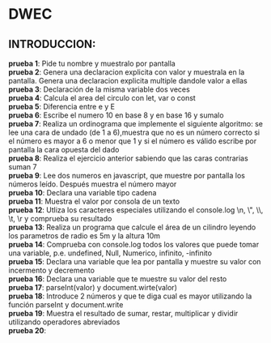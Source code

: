 # DWEC
<h2>INTRODUCCION:<br></h2>
  <b>prueba 1</b>: Pide tu nombre y muestralo por pantalla<br>
  <b>prueba 2</b>: Genera una declaracion explicita con valor y muestrala en la pantalla. Genera una declaracion explicita multiple dandole valor a ellas<br>
  <b>prueba 3</b>: Declaración de la misma variable dos veces<br>
  <b>prueba 4</b>: Calcula el area del circulo con let, var o const<br>
  <b>prueba 5</b>: Diferencia entre e y E<br>
  <b>prueba 6</b>: Escribe el numero 10 en base 8 y en base 16 y sumalo<br>
 <b>prueba 7</b>: Realiza un ordinograma que implemente el siguiente algoritmo:
            se lee una cara de undado (de 1 a 6),muestra que no es un número correcto si el número
            es mayor a 6 o menor que 1 y si el número es válido escribe por pantalla
            la cara opuesta del dado<br>
  <b>prueba 8</b>: Realiza el ejercicio anterior sabiendo que las caras contrarias suman 7<br>
  <b>prueba 9</b>: Lee dos numeros en javascript, que muestre por pantalla los
            números leído. Después muestra el número mayor<br>
  <b>prueba 10</b>: Declara una variable tipo cadena<br>
  <b>prueba 11</b>: Muestra el valor por consola de un texto<br>
  <b>prueba 12</b>: Utliza los caracteres especiales utilizando el console.log
             \n, \", \\, \t, \r y comprueba su resultado<br>
  <b>prueba 13</b>: Realiza un programa que calcule el área de un cilindro leyendo los
             parametros de radio es 5m y la altura 10m<br>
  <b>prueba 14</b>: Comprueba con console.log todos los valores que puede tomar
             una variable, p.e. undefined, Null, Numerico, infinito, -infinito<br>
  <b>prueba 15</b>: Declara una variable que lea por pantalla y muestre su valor con incermento y decremento<br>
  <b>prueba 16</b>: Declara una variable que te muestre su valor del resto<br>
  <b>prueba 17</b>: parseInt(valor) y document.wirte(valor)<br>
  <b>prueba 18</b>: Introduce 2 números y que te diga cual es mayor utilizando la función parseInt y document.write<br>
  <b>prueba 19</b>: Muestra el resultado de sumar, restar, multiplicar y dividir utilizando operadores abreviados<br>
  <b>prueba 20</b>: 
